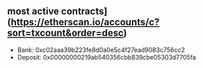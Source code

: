 ## most active contracts](https://etherscan.io/accounts/c?sort=txcount&order=desc)
- Bank: 0xc02aaa39b223fe8d0a0e5c4f27ead9083c756cc2
- Deposit: 0x00000000219ab540356cbb839cbe05303d7705fa
